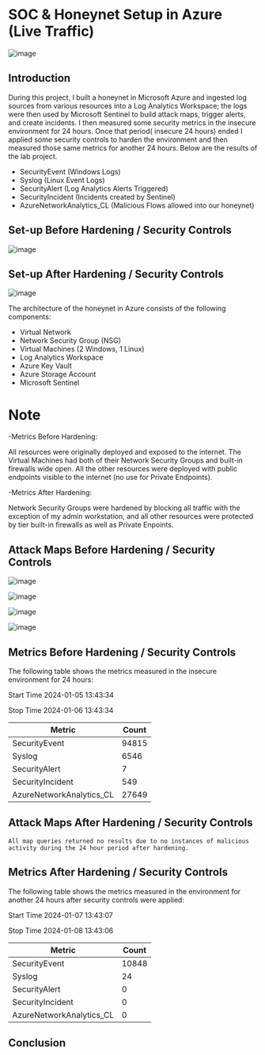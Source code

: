 # SOC & Honeynet Setup in Azure (Live Traffic)
![image](https://github.com/SedinamA/SOC-Honeynet-Setup/assets/146953803/651f008c-fbe9-44d8-87d3-44af7f94df19)

## Introduction

During this project, I built a honeynet in Microsoft Azure and ingested log sources from various resources into a Log Analytics Workspace; the logs were then used by Microsoft Sentinel to build attack maps, trigger alerts, and create incidents. I then measured some security metrics in the insecure environment for 24 hours. Once that period( insecure 24 hours) ended I applied some security controls to harden the environment and then measured those same metrics for another 24 hours. Below are the results of the lab project. 
- SecurityEvent (Windows Logs)
- Syslog (Linux Event Logs)
- SecurityAlert (Log Analytics Alerts Triggered)
- SecurityIncident (Incidents created by Sentinel)
- AzureNetworkAnalytics_CL (Malicious Flows allowed into our honeynet)

## Set-up Before Hardening / Security Controls
![image](https://github.com/SedinamA/SOC-Honeynet-Setup/assets/146953803/a237d1d5-d61b-4932-8c32-cdd8093e5fad)

## Set-up After Hardening / Security Controls
![image](https://github.com/SedinamA/SOC-Honeynet-Setup/assets/146953803/94cdb020-cf84-4a36-b358-3c3def79d1b7)

The architecture of the honeynet in Azure consists of the following components:

- Virtual Network
- Network Security Group (NSG)
- Virtual Machines (2 Windows, 1 Linux)
- Log Analytics Workspace
- Azure Key Vault
- Azure Storage Account
- Microsoft Sentinel

# Note
-Metrics Before Hardening:

All resources were originally deployed and  exposed to the internet. The Virtual Machines had both of their Network Security Groups and built-in firewalls wide open. All the other resources were deployed with public endpoints visible to the internet (no use for Private Endpoints).

-Metrics After Hardening:

Network Security Groups were hardened by blocking all traffic with the exception of my admin workstation, and all other resources were protected by tier built-in firewalls as well as Private Enpoints.

## Attack Maps Before Hardening / Security Controls
![image](https://github.com/SedinamA/Vulnerability-Management/assets/146953803/2f0a3b19-1668-4e88-ab2a-7f8fe931afd2)

![image](https://github.com/SedinamA/Vulnerability-Management/assets/146953803/c342327c-0644-45d8-bbc4-68d1c4a58564)

![image](https://github.com/SedinamA/Vulnerability-Management/assets/146953803/ed385c9a-a9c2-4927-ad14-7657bfa6bbca)

![image](https://github.com/SedinamA/Vulnerability-Management/assets/146953803/0ebabbc5-b807-4f9d-9be9-98498d9ec069)

## Metrics Before Hardening / Security Controls

The following table shows the metrics measured in the insecure environment for 24 hours:

Start Time 2024-01-05 13:43:34

Stop Time 2024-01-06 13:43:34


| Metric                   | Count
| ------------------------ | -----
| SecurityEvent            | 94815
| Syslog                   | 6546
| SecurityAlert            | 7
| SecurityIncident         | 549
| AzureNetworkAnalytics_CL | 27649

## Attack Maps After Hardening / Security Controls

```All map queries returned no results due to no instances of malicious activity during the 24 hour period after hardening.```

## Metrics After Hardening / Security Controls

The following table shows the metrics measured in the environment for another 24 hours after security controls were applied:

Start Time 2024-01-07 13:43:07

Stop Time 2024-01-08 13:43:06

| Metric                   | Count
| ------------------------ | -----
| SecurityEvent            | 10848
| Syslog                   | 24
| SecurityAlert            | 0
| SecurityIncident         | 0
| AzureNetworkAnalytics_CL | 0

## Conclusion


